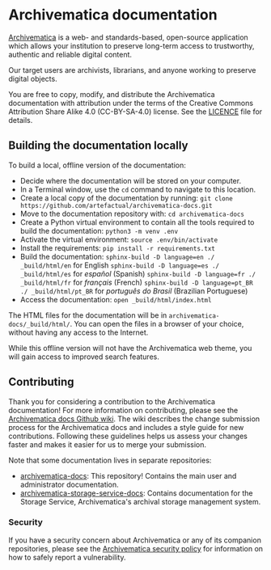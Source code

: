 # Archivematica documentation

[Archivematica](https://www.archivematica.org/en/) is a web- and
standards-based, open-source application which allows your institution to
preserve long-term access to trustworthy, authentic and reliable digital
content.

Our target users are archivists, librarians, and anyone working to preserve
digital objects.

You are free to copy, modify, and distribute the Archivematica documentation
with attribution under the terms of the Creative Commons Attribution Share Alike
4.0 (CC-BY-SA-4.0) license. See the [LICENCE](LICENCE) file for details.

## Building the documentation locally

To build a local, offline version of the documentation:

- Decide where the documentation will be stored on your computer.
- In a Terminal window, use the `cd` command to navigate to this location.
- Create a local copy of the documentation by running:
`git clone https://github.com/artefactual/archivematica-docs.git`
- Move to the documentation repository with:
`cd archivematica-docs`
- Create a Python virtual environment to contain all the tools required to build the documentation:
`python3 -m venv .env`
- Activate the virtual environment:
`source .env/bin/activate`
- Install the requirements:
`pip install -r requirements.txt`
- Build the documentation:
`sphinx-build -D language=en ./ _build/html/en` for English
`sphinx-build -D language=es ./ _build/html/es` for *español* (Spanish)
`sphinx-build -D language=fr ./ _build/html/fr` for *français* (French) 
`sphinx-build -D language=pt_BR ./ _build/html/pt_BR` for *português do Brasil* (Brazilian Portuguese)
- Access the documentation:
`open _build/html/index.html`

The HTML files for the documentation will be in `archivematica-docs/_build/html/`. You can open the files in a browser of your choice, without having any access to the Internet.

While this offline version will not have the Archivematica web theme, you will gain access to improved search features.

## Contributing

Thank you for considering a contribution to the Archivematica documentation! For
more information on contributing, please see the [Archivematica docs Github
wiki](https://github.com/artefactual/archivematica-docs/wiki). The wiki
describes the change submission process for the Archivematica docs and includes
a style guide for new contributions. Following these guidelines helps us assess
your changes faster and makes it easier for us to merge your submission.

Note that some documentation lives in separate repositories:

* [archivematica-docs](https://github.com/artefactual/archivematica-docs):
  This repository! Contains the main user and administrator documentation.
* [archivematica-storage-service-docs](https://github.com/artefactual/archivematica-storage-service-docs):
  Contains documentation for the Storage Service, Archivematica's
  archival storage management system.

### Security

If you have a security concern about Archivematica or any of its companion
repositories, please see the
[Archivematica security policy](https://github.com/artefactual/archivematica/security/policy)
for information on how to safely report a vulnerability.
